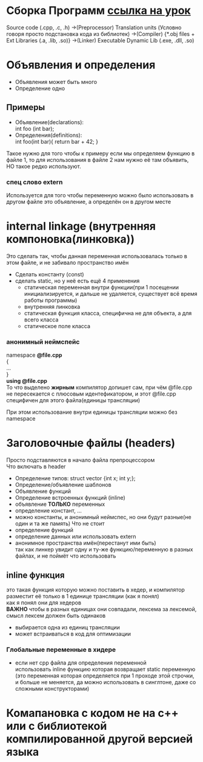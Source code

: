 # Сборка Программ [ссылка на урок](https://www.youtube.com/watch?v=c7CasTJKw7o&list=PLlb7e2G7aSpTFea2FYxp7mFfbZW-xavhL&index=2)


Source code (.cpp, .c, .h) ->(Preprocessor) Translation units (Условно говоря просто подстановка кода из библиотек) ->(Compiler) {*.obj files + Ext Libraries (.a, .lib, .so)} ->(Linker) Executable Dynamic Lib (.exe, .dll, .so)  
  
# Объявления и определения

* Объявления может быть много
* Определение одно

## Примеры 
* Объявление(declarations):  
int foo (int bar);
* Определения(definitions):  
int foo(int bar){
    return bar + 42;
}

Такое нужно для того чтобы к примеру если мы определяем функцию в файле 1, то для использования в файле 2 нам нужно её там объявить, НО такое редко используют.

### спец слово extern
Используется для того чтобы переменную можно было использовать в другом файле
это объявление, а определён он в другом месте

# internal linkage (внутренняя компоновка(линковка))
Это сделать так, чтобы данная переменная использовалась только в этом файле, и не забивало пространство имён

* Сделать константу (const)
* сделать static, но у неё есть ещё 4 применения 
  * статическая переменная внутри функции(при 1 посещении инициализируется, и дальше не удаляется, существует всё время работы программы)
  * внутренняя линковка
  * статическая функция класса, специфична не для объекта, а для всего класса
  * статическое поле класса  

### анонимный неймспейс

namespace **@file.cpp**  
{  
...  
}  
**using @file.cpp**  
То что выделено **жирным** компилятор допишет сам, при чём @file.cpp не пересекается с плюсовым идентефикатором, и этот @file.cpp специфичен для этого файла(единицы трансляции)

При этом использование внутри единицы трансляции можно без namespace 

# Заголовочные файлы (headers)
Просто подставляются в начало файла препроцессором  
Что включать в header
* Определение типов: struct vector {int x; int y;};
* Определение/объявление шаблонов
* Объявление функций
* Определение встроенных функций (inline)
* объявление **ТОЛЬКО** переменных
* определение констант, ...
* можно константы, и анонимный неймспес, но они будут разные(не один и та же память)
Что не стоит
* определение функций
* определение данных или использовать extern
* анонимное пространства имён(перестанут ими быть)  
так как линкер увидит одну и ту-же функцию/переменную в разных файлах, и не поймёт что использовать

## inline функция  
 это такая функция которую можно поставить в хедер, и компилятор разместит её только в 1 единице трансляции (как я понял)  
 как я понял они для хедеров  
 **ВАЖНО** чтобы в разных единицах они совпадали, лексема за лексемой, смысл лексем должен быть одинаков  
* выбирается одна из единиц трансляции
* может встраиваться в код для оптимизации

### Глобальные переменные в хидере

* если нет cpp файла для определения переменной  
использовать inline функцию которая возвращает static переменную (это переменная которая определяется при 1 проходе этой строчки, и больше не меняется, да можно использовать в синглтоне, даже со сложными конструкторами)

# Комапановка с кодом не на с++ или с библиотекой компилированной другой версией языка

